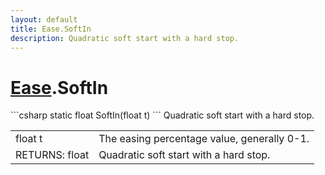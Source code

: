```yaml
---
layout: default
title: Ease.SoftIn
description: Quadratic soft start with a hard stop.
---
```

# [Ease]({{site.url}}/Pages/StereoKit.Framework/Ease.html).SoftIn

<div class='signature' markdown='1'>
```csharp
static float SoftIn(float t)
```
Quadratic soft start with a hard stop.
</div>

|  |  |
|--|--|
|float t|The easing percentage value, generally 0-1.|
|RETURNS: float|Quadratic soft start with a hard stop.|




